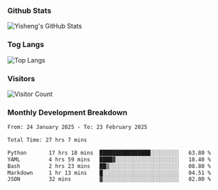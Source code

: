 ### Github Stats
![Yisheng's GitHub Stats](https://github-readme-stats-9qabuvhk1-gongyisheng.vercel.app/api?username=gongyisheng&count_private=true&show_icons=true)
### Tog Langs
![Top Langs](https://github-readme-stats-9qabuvhk1-gongyisheng.vercel.app/api/top-langs/?username=gongyisheng&layout=compact)
### Visitors
![Visitor Count](https://profile-counter.glitch.me/gongyisheng/count.svg)
### Monthly Development Breakdown
<!--START_SECTION:waka-->

```txt
From: 24 January 2025 - To: 23 February 2025

Total Time: 27 hrs 7 mins

Python       17 hrs 18 mins  ████████████████░░░░░░░░░   63.80 %
YAML         4 hrs 59 mins   ████▓░░░░░░░░░░░░░░░░░░░░   18.40 %
Bash         2 hrs 23 mins   ██▒░░░░░░░░░░░░░░░░░░░░░░   08.80 %
Markdown     1 hr 13 mins    █░░░░░░░░░░░░░░░░░░░░░░░░   04.51 %
JSON         32 mins         ▓░░░░░░░░░░░░░░░░░░░░░░░░   02.00 %
```

<!--END_SECTION:waka-->
